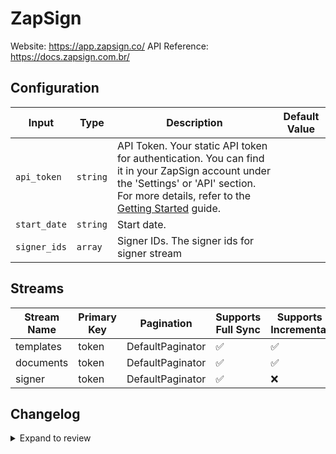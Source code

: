 # ZapSign
Website: https://app.zapsign.co/
API Reference: https://docs.zapsign.com.br/

## Configuration

| Input | Type | Description | Default Value |
|-------|------|-------------|---------------|
| `api_token` | `string` | API Token. Your static API token for authentication. You can find it in your ZapSign account under the &#39;Settings&#39; or &#39;API&#39; section. For more details, refer to the [Getting Started](https://docs.zapsign.com.br/english/getting-started#how-do-i-get-my-api-token) guide. |  |
| `start_date` | `string` | Start date.  |  |
| `signer_ids` | `array` | Signer IDs. The signer ids for signer stream |  |

## Streams
| Stream Name | Primary Key | Pagination | Supports Full Sync | Supports Incremental |
|-------------|-------------|------------|---------------------|----------------------|
| templates | token | DefaultPaginator | ✅ |  ✅  |
| documents | token | DefaultPaginator | ✅ |  ✅  |
| signer | token | DefaultPaginator | ✅ |  ❌  |

## Changelog

<details>
  <summary>Expand to review</summary>

| Version          | Date              | Pull Request | Subject        |
|------------------|-------------------|--------------|----------------|
| 0.0.21 | 2025-09-30 | [66841](https://github.com/airbytehq/airbyte/pull/66841) | Update dependencies |
| 0.0.20 | 2025-09-24 | [66463](https://github.com/airbytehq/airbyte/pull/66463) | Update dependencies |
| 0.0.19 | 2025-09-09 | [65667](https://github.com/airbytehq/airbyte/pull/65667) | Update dependencies |
| 0.0.18 | 2025-08-23 | [65401](https://github.com/airbytehq/airbyte/pull/65401) | Update dependencies |
| 0.0.17 | 2025-08-09 | [64856](https://github.com/airbytehq/airbyte/pull/64856) | Update dependencies |
| 0.0.16 | 2025-08-02 | [64352](https://github.com/airbytehq/airbyte/pull/64352) | Update dependencies |
| 0.0.15 | 2025-07-26 | [64082](https://github.com/airbytehq/airbyte/pull/64082) | Update dependencies |
| 0.0.14 | 2025-07-20 | [63652](https://github.com/airbytehq/airbyte/pull/63652) | Update dependencies |
| 0.0.13 | 2025-07-12 | [63172](https://github.com/airbytehq/airbyte/pull/63172) | Update dependencies |
| 0.0.12 | 2025-07-05 | [62720](https://github.com/airbytehq/airbyte/pull/62720) | Update dependencies |
| 0.0.11 | 2025-06-28 | [62238](https://github.com/airbytehq/airbyte/pull/62238) | Update dependencies |
| 0.0.10 | 2025-06-21 | [61752](https://github.com/airbytehq/airbyte/pull/61752) | Update dependencies |
| 0.0.9 | 2025-06-15 | [61228](https://github.com/airbytehq/airbyte/pull/61228) | Update dependencies |
| 0.0.8 | 2025-05-24 | [60739](https://github.com/airbytehq/airbyte/pull/60739) | Update dependencies |
| 0.0.7 | 2025-05-10 | [59999](https://github.com/airbytehq/airbyte/pull/59999) | Update dependencies |
| 0.0.6 | 2025-05-04 | [59551](https://github.com/airbytehq/airbyte/pull/59551) | Update dependencies |
| 0.0.5 | 2025-04-26 | [58947](https://github.com/airbytehq/airbyte/pull/58947) | Update dependencies |
| 0.0.4 | 2025-04-19 | [58552](https://github.com/airbytehq/airbyte/pull/58552) | Update dependencies |
| 0.0.3 | 2025-04-13 | [58037](https://github.com/airbytehq/airbyte/pull/58037) | Update dependencies |
| 0.0.2 | 2025-04-05 | [57383](https://github.com/airbytehq/airbyte/pull/57383) | Update dependencies |
| 0.0.1 | 2025-04-04 | [57008](https://github.com/airbytehq/airbyte/pull/57008) | Initial release by [@btkcodedev](https://github.com/btkcodedev) via Connector Builder |

</details>
